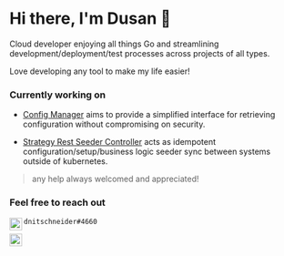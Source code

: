 # Hi there, I'm Dusan 👋

Cloud developer enjoying all things Go and streamlining development/deployment/test processes across projects of all types.

Love developing any tool to make my life easier!

### Currently working on

- [Config Manager](https://github.com/dnitsch/configmanager) aims to provide a simplified interface for retrieving configuration without compromising on security.

- [Strategy Rest Seeder Controller](https://github.com/dnitsch/strategyrestseeder-controller) acts as idempotent configuration/setup/business logic seeder sync between systems outside of kubernetes.

> any help always welcomed and appreciated!

### Feel free to reach out

<img align="left" alt="dnitsch | LinkedIn" width="22" src="https://cdn.jsdelivr.net/npm/simple-icons@v4/icons/discord.svg" /> `dnitschneider#4660`

[<img align="left" alt="dnitsch | LinkedIn" width="22" src="https://cdn.jsdelivr.net/npm/simple-icons@v4/icons/linkedin.svg" />][linkedin]

<!-- [1]: <nitschneiderd@gmail.com> "dnisch" -->
<!-- - [email](<nitschneiderd@gmail.com>) -->

<!-- [![](https://www.linkedin.com/in/dusannitschneider/)]
 -->
[twitter]: https://twitter.com/dnitschnei1
[linkedin]: https://www.linkedin.com/in/dusannitschneider/
